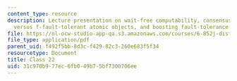```yaml
---
content_type: resource
description: Lecture presentation on wait-free computability, consensus objects, wait-free
  versus f-fault-tolerant atomic objects, and boosting fault-tolerance.
file: https://ol-ocw-studio-app-qa.s3.amazonaws.com/courses/6-852j-distributed-algorithms-fall-2009/31c970b977ec6fb049b75bf7300706ee_MIT6_852JF09_lec22.pdf
file_type: application/pdf
parent_uid: f492f5bb-8d3c-f429-82c3-260e683f5f34
resourcetype: Document
title: Class 22
uid: 31c970b9-77ec-6fb0-49b7-5bf7300706ee
---
```

